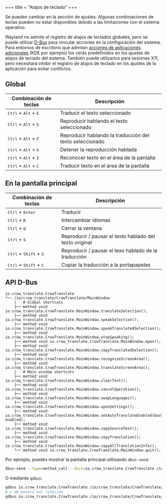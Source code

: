 +++
title = "Atajos de teclado"
+++

Se pueden cambiar en la sección de ajustes. Algunas combinaciones de teclas pueden no estar disponibles debido a las limitaciones con el sistema operativo.

Wayland no admite el registro de atajos de teclados globales, pero se puede utilizar [D-Bus](#api-d-bus) para vincular acciones en la configuración del sistema. Para entornos de escritorio que admitan [acciones de aplicaciones adicionales](https://specifications.freedesktop.org/desktop-entry-spec-latest.html#extra-actions) (KDE por ejemplo) los verás predefinidos en los ajustes de atajos de teclado del sistema. También puede utilizarlos para sesiones X11, pero necesitará inhibir el registro de atajos de teclado en los ajustes de la aplicación para evitar conflictos.

## Global

| Combinación de teclas                           | Descripción                                              |
| ----------------------------------------------- | -------------------------------------------------------- |
| <kbd>Ctrl</kbd> + <kbd>Alt</kbd> + <kbd>E</kbd> | Traducir el texto seleccionado                           |
| <kbd>Ctrl</kbd> + <kbd>Alt</kbd> + <kbd>S</kbd> | Reproducir hablando el texto seleccionado                |
| <kbd>Ctrl</kbd> + <kbd>Alt</kbd> + <kbd>F</kbd> | Reproducir hablando la traducción del texto seleccionado |
| <kbd>Ctrl</kbd> + <kbd>Alt</kbd> + <kbd>G</kbd> | Detener la reproducción hablada                          |
| <kbd>Ctrl</kbd> + <kbd>Alt</kbd> + <kbd>I</kbd> | Reconocer texto en el área de la pantalla                |
| <kbd>Ctrl</kbd> + <kbd>Alt</kbd> + <kbd>C</kbd> | Traducir texto en el área de la pantalla                 |

## En la pantalla principal

| Combinación de teclas                             | Descripción                                             |
| ------------------------------------------------- | ------------------------------------------------------- |
| <kbd>Ctrl</kbd> + <kbd>Enter</kbd>                | Traducir                                                |
| <kbd>Ctrl</kbd> + <kbd>R</kbd>                    | Intercambiar idiomas                                    |
| <kbd>Ctrl</kbd> + <kbd>Q</kbd>                    | Cerrar la ventana                                       |
| <kbd>Ctrl</kbd> + <kbd>S</kbd>                    | Reproducir / pausar el texto hablado del texto original |
| <kbd>Ctrl</kbd> + <kbd>Shift</kbd> + <kbd>S</kbd> | Reproducir / pausar el texo hablado de la traducción    |
| <kbd>Ctrl</kbd> + <kbd>Shift</kbd> + <kbd>C</kbd> | Copiar la traducción a la portapapeles                  |

## API D-Bus 

    io.crow_translate.CrowTranslate
    └── /io/crow_translate/CrowTranslate/MainWindow
        |   # Global shortcuts
        ├── method void io.crow_translate.CrowTranslate.MainWindow.translateSelection();
        ├── method void io.crow_translate.CrowTranslate.MainWindow.speakSelection();
        ├── method void io.crow_translate.CrowTranslate.MainWindow.speakTranslatedSelection();
        ├── method void io.crow_translate.CrowTranslate.MainWindow.stopSpeaking();
        ├── method void io.crow_translate.CrowTranslate.MainWindow.open();
        ├── method void io.crow_translate.CrowTranslate.MainWindow.copyTranslatedSelection();
        ├── method void io.crow_translate.CrowTranslate.MainWindow.recognizeScreenArea();
        ├── method void io.crow_translate.CrowTranslate.MainWindow.translateScreenArea();
        |   # Main window shortcuts
        ├── method void io.crow_translate.CrowTranslate.MainWindow.clearText();
        ├── method void io.crow_translate.CrowTranslate.MainWindow.cancelOperation();
        ├── method void io.crow_translate.CrowTranslate.MainWindow.swapLanguages();
        ├── method void io.crow_translate.CrowTranslate.MainWindow.openSettings();
        ├── method void io.crow_translate.CrowTranslate.MainWindow.setAutoTranslateEnabled(bool enabled);
        ├── method void io.crow_translate.CrowTranslate.MainWindow.copySourceText();
        ├── method void io.crow_translate.CrowTranslate.MainWindow.copyTranslation();
        ├── method void io.crow_translate.CrowTranslate.MainWindow.copyAllTranslationInfo();
        └── method void io.crow_translate.CrowTranslate.MainWindow.quit();

Por ejemplo, puedes mostrar la pantalla principal utilizando `dbus-send`:

```bash
dbus-send --type=method_call --dest=io.crow_translate.CrowTranslate /io/crow_translate/CrowTranslate/MainWindow io.crow_translate.CrowTranslate.MainWindow.open
```

O mediante `qdbus`:

```bash
qdbus io.crow_translate.CrowTranslate /io/crow_translate/CrowTranslate/MainWindow io.crow_translate.CrowTranslate.MainWindow.open
# o de manera más reducida
qdbus io.crow_translate.CrowTranslate /io/crow_translate/CrowTranslate/MainWindow open
```

